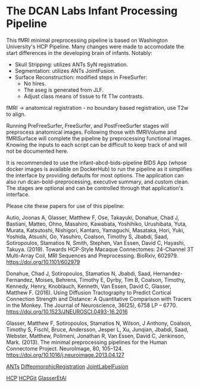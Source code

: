# The DCAN Labs Infant Processing Pipeline
This fMRI minimal preprocessing pipeline is based on Washington University's HCP Pipeline. Many changes were made to accomodate the start differences in the developing brain of infants. Notably:

- Skull Stripping: utilizes ANTs SyN registration.
- Segmentation: utilizes ANTs JointFusion.
- Surface Reconstruction: modified steps in FreeSurfer:
    * No hires.
    * The aseg is generated from JLF.
    * Adjust class means of tissue to fit T1w contrasts.

fMRI -> anatomical registration - no boundary based registration, use T2w to align.

Running PreFreeSurfer, FreeSurfer, and PostFreeSurfer stages will preprocess anatomical images. Following those with fMRIVolume and fMRISurface will complete the pipeline by preprocessing functional images. Knowing the inputs to each script can be difficult to keep track of and will not be documented here.

It is recommended to use the infant-abcd-bids-pipeline BIDS App (whose docker images is available on DockerHub) to run the pipeline as it simplifies the interface by providing defaults for most options. The application can also run dcan-bold-preprocessing, executive summary, and custom clean. The stages are optional and can be controlled through that application's interface.


Please cite these papers for use of this pipeline:

Autio, Joonas A, Glasser, Matthew F, Ose, Takayuki, Donahue, Chad J, Bastiani, Matteo, Ohno, Masahiro, Kawabata, Yoshihiko, Urushibata, Yuta, Murata, Katsutoshi, Nishigori, Kantaro, Yamaguchi, Masataka, Hori, Yuki, Yoshida, Atsushi, Go, Yasuhiro, Coalson, Timothy S, Jbabdi, Saad, Sotiropoulos, Stamatios N, Smith, Stephen, Van Essen, David C, Hayashi, Takuya. (2019). Towards HCP-Style Macaque Connectomes: 24-Channel 3T Multi-Array Coil, MRI Sequences and Preprocessing. BioRxiv, 602979. https://doi.org/10.1101/602979

Donahue, Chad J, Sotiropoulos, Stamatios N, Jbabdi, Saad, Hernandez-Fernandez, Moises, Behrens, Timothy E, Dyrby, Tim B, Coalson, Timothy, Kennedy, Henry, Knoblauch, Kenneth, Van Essen, David C, Glasser, Matthew F. (2016). Using Diffusion Tractography to Predict Cortical Connection Strength and Distance: A Quantitative Comparison with Tracers in the Monkey. The Journal of Neuroscience, 36(25), 6758 LP – 6770. https://doi.org/10.1523/JNEUROSCI.0493-16.2016

Glasser, Matthew F, Sotiropoulos, Stamatios N, Wilson, J Anthony, Coalson, Timothy S, Fischl, Bruce, Andersson, Jesper L, Xu, Junqian, Jbabdi, Saad, Webster, Matthew, Polimeni, Jonathan R, Van Essen, David C, Jenkinson, Mark. (2013). The minimal preprocessing pipelines for the Human Connectome Project. NeuroImage, 80, 105–124. https://doi.org/10.1016/j.neuroimage.2013.04.127

[ANTs](http://stnava.github.io/ANTs)
[DiffeomorphicRegistration](https://www.ncbi.nlm.nih.gov/pubmed/17659998)
[JointLabelFusion](http://www.ncbi.nlm.nih.gov/pubmed/22732662)

[HCP](http://www.humanconnectome.org)
[HCPGit](https://github.com/Washington-University/Pipelines)
[GlasserEtAl](http://www.ncbi.nlm.nih.gov/pubmed/23668970)

